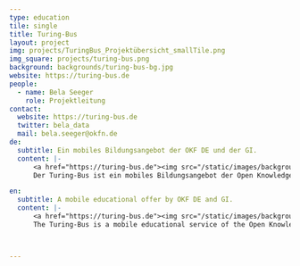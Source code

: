 ```yaml
---
type: education
tile: single
title: Turing-Bus
layout: project
img: projects/TuringBus_Projektübersicht_smallTile.png
img_square: projects/turing-bus.png
background: backgrounds/turing-bus-bg.jpg
website: https://turing-bus.de
people:
  - name: Bela Seeger
    role: Projektleitung
contact:
  website: https://turing-bus.de
  twitter: bela_data
  mail: bela.seeger@okfn.de
de:
  subtitle: Ein mobiles Bildungsangebot der OKF DE und der GI.
  content: |-
      <a href="https://turing-bus.de"><img src="/static/images/backgrounds/turing-bus-bg.jpg"></a>
      Der Turing-Bus ist ein mobiles Bildungsangebot der Open Knowledge Foundation Deutschland und der Gesellschaft für Informatik im Wissenschaftsjahr 2018 - 'Arbeitswelten der Zukunft' für Schulen, Jugendclubs und lokale Institutionen. Der Bus möchte die Rolle von Digitalisierung und Technologie für Beruf und Gesellschaft mit Workshops, Vorträgen und Hands-on-Sessions ergründen, diskutieren und kritisch hinterfragen. Die Zielgruppe des Projektes sind Jugendliche und junge Erwachsene im Alter zwischen 15 und 25 Jahren.

en:
  subtitle: A mobile educational offer by OKF DE and GI.
  content: |-
      <a href="https://turing-bus.de"><img src="/static/images/backgrounds/turing-bus-bg.jpg"></a>
      The Turing-Bus is a mobile educational service of the Open Knowledge Foundation Germany and the Gesellschaft für Informatik e.V. in the Science Year 2018 - working environments of the future for schools, youth clubs and local institutions. The bus wants to explore, discuss and critically question the role of digitization and technology for work and society with workshops, lectures and hands-on sessions. The target group of the project are young people between the ages of 15 and 25.



---
```

